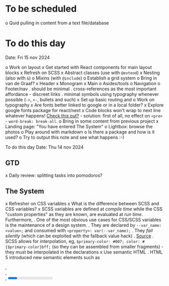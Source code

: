 # To be scheduled
o Quid pulling in content from a text file/database


# To do this day
Date: Fri 15 nov 2024

o Work on layout
    x Get started with React components for main layout blocks
    x Refresh on SCSS
        x Abstract classes (use with `@extend`)
        x Nesting (also with `&`)
        o Mixins (with `@include`)
    o Establish a grid system
        o Bring in van de Graaf?
    x Header
    x Monogram
    x Main
    o Asides/tools
    o Navigation
        o Footer/nav
        . should be minimal
        . cross-references as the most important affordance - discreet links
        . minimal symbols using typography whenever possible (`->`, `<-`, bullets and such)
        x Set up basic routing and
o Work on typography
    x Are fonts better linked to google or in a local folder?
        x Explore google fonts package for react/next
    x Code blocks won't wrap to next line whatever happens! [Check this out?](https://blog.logrocket.com/guide-css-word-wrap-overflow-wrap-word-break/) - solution: first of all, no effect on `<pre>` - `word-break: break-all`.
o Bring in some content from previous project
    x Landing page: "You have entered The System"
    o Lightbox: browse the photos
o Play around with markdown
    o Is there a package and how is it used?
    o Try to output this note and see what happens :-)


To do this day
Date: Thu 14 nov 2024

## GTD
x Daily review: splitting tasks into pomodoros?

## The System
x Refresher on CSS variables
    x What is the difference between SCSS and CSS variables?
    x SCSS variables are defined at _compile time_ while the CSS "custom properties" as they are known, are evaluated at _run time_.
Furthermore,
    . One of the most obvious use cases for CSS/SCSS variables is the maintenance of a design system.
    . They are declared by `--var_name: <value>;` and consumed with `<property>: var(--var_name);`
    . They _fail silently_ (which can be exploited with the fallback value hack)
    . [Source](https://codilime.com/blog/css-vs-scss-main-defferences-use-cases/)
    . SCSS allows for interpolation, eg, `$primary-color: #007; color: #{$primary-color}bff;` (so they can be assembled from smaller fragments) - they must be interpolated in the declarations
    x Use semantic HTML
    . HTML 5 introduced new semantic elements such as <section>, <article>, <footer>, <progress>, <nav>, <aside>, <mark>, and <time>. [Source](https://en.wikipedia.org/wiki/Semantic_HTML)
    . [Microformats](https://en.wikipedia.org/wiki/Microformat)
    . Experimenting with this approach:
    1. Design sensible defaults for html element selectors (and their combinations)
    2. Add classes only when it makes sense semantically in the absence of a more appropriate tag (microformats?)
    3. Where all else fails, use id selectors.
    I have the feeling people just don't know how to use them, which leads to "classcitis"?

To do this day
Date: Wed 13 nov 2024

Things to do today.
x Set up next.js app
x Set up SCSS
x install <- `npm i sass` (next built in parser)
x use it
x Select default fonts
x set up class hierarchy
x Bring in modular scale
x install <- `npm install modularscale-sass`
x use it <- `@import "~modularscale-sass/stylesheets/modularscale"`
[Check this out](https://www.npmjs.com/package/modularscale-sass)
x Insert MJ monogram
x Change page title <- It's in the next.Metadata (layout.tsx)
x Initialize git repository
x Push to github
x Bring in favicon.ico (MJ monograph)

